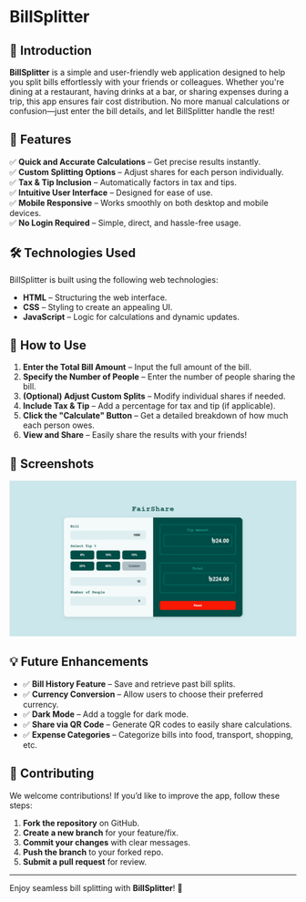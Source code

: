 # BillSplitter

## 📌 Introduction

**BillSplitter** is a simple and user-friendly web application designed to help you split bills effortlessly with your friends or colleagues. Whether you're dining at a restaurant, having drinks at a bar, or sharing expenses during a trip, this app ensures fair cost distribution. No more manual calculations or confusion—just enter the bill details, and let BillSplitter handle the rest! 

## 🚀 Features

✅ **Quick and Accurate Calculations** – Get precise results instantly.  
✅ **Custom Splitting Options** – Adjust shares for each person individually.  
✅ **Tax & Tip Inclusion** – Automatically factors in tax and tips.  
✅ **Intuitive User Interface** – Designed for ease of use.  
✅ **Mobile Responsive** – Works smoothly on both desktop and mobile devices.  
✅ **No Login Required** – Simple, direct, and hassle-free usage.  

## 🛠 Technologies Used

BillSplitter is built using the following web technologies:

- **HTML** – Structuring the web interface.
- **CSS** – Styling to create an appealing UI.
- **JavaScript** – Logic for calculations and dynamic updates.

## 🎯 How to Use

1. **Enter the Total Bill Amount** – Input the full amount of the bill.
2. **Specify the Number of People** – Enter the number of people sharing the bill.
3. **(Optional) Adjust Custom Splits** – Modify individual shares if needed.
4. **Include Tax & Tip** – Add a percentage for tax and tip (if applicable).
5. **Click the "Calculate" Button** – Get a detailed breakdown of how much each person owes.
6. **View and Share** – Easily share the results with your friends!



## 📸 Screenshots
![alt text](image.png)


## 💡 Future Enhancements

- ✅ **Bill History Feature** – Save and retrieve past bill splits.  
- ✅ **Currency Conversion** – Allow users to choose their preferred currency.  
- ✅ **Dark Mode** – Add a toggle for dark mode.  
- ✅ **Share via QR Code** – Generate QR codes to easily share calculations.  
- ✅ **Expense Categories** – Categorize bills into food, transport, shopping, etc.

## 🤝 Contributing

We welcome contributions! If you’d like to improve the app, follow these steps:

1. **Fork the repository** on GitHub.
2. **Create a new branch** for your feature/fix.
3. **Commit your changes** with clear messages.
4. **Push the branch** to your forked repo.
5. **Submit a pull request** for review.


---

Enjoy seamless bill splitting with **BillSplitter**! 🎉
